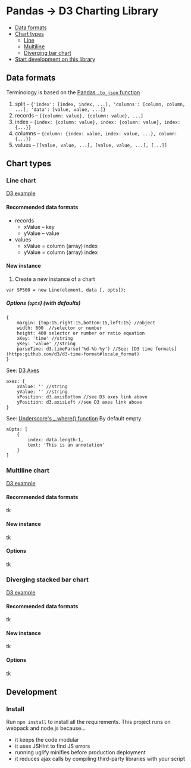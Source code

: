 # Pandas -> D3 Charting Library
* [Data formats](#data-formats)
* [Chart types](#chart-types)
    - [Line](#line)
    - [Multiline](#multiline)
    - [Diverging bar chart](#diverging-bar-chart)
* [Start development on this library](#development)

## Data formats
Terminology is based on the [Pandas `.to_json` function](http://pandas.pydata.org/pandas-docs/stable/generated/pandas.DataFrame.to_json.html)

1. split – `{'index': [index, index, ...], 'columns': [column, column, ...], 'data': [value, value, ...]}`
2. records – `[{column: value}, {column: value}, ...]`
3. index – `{index: {column: value}, index: {column: value}, index: {...}}`
4. columns – `{column: {index: value, index: value, ...}, column: {...}}`
5. values – `[[value, value, ...], [value, value, ...], [...]]`

## Chart types
### Line chart
[D3 example](https://bl.ocks.org/mbostock/3883245)

#### Recommended data formats
* records
    - xValue – key
    - yValue – value
* values
    - xValue = column (array) index
    - yValue = column (array) index

#### New instance

1. Create a new instance of a chart
```
var SP500 = new Line(element, data [, opts]);
```

##### Options (`opts`) (with defaults)
```
{
    margin: {top:15,right:15,bottom:15,left:15} //object
    width: 600  //selector or number
    height: 400 selector or number or ratio equation
    xKey: 'time' //string
    yKey: 'value' //string
    parseTime: d3.timeParse('%d-%b-%y') //See: [D3 time formats](https:github.com/d3/d3-time-format#locale_format)
}
```

See: [D3 Axes](https:github.com/d3/d3-axis/blob/master/README.md#axisTop)

```
axes: {
    xValue: '' //string
    yValue: '' //string
    xPosition: d3.axisBottom //see D3 axes link above
    yPosition: d3.axisLeft //see D3 axes link above
}
```

See: [Underscore's _.where() function](http://underscorejs.org/#where)
By default empty
```
aOpts: [
    {
        index: data.length-1,
        text: 'This is an annotation'
    }
]
```

### Multiline chart
[D3 example](https://bl.ocks.org/mbostock/3884955)
#### Recommended data formats
tk

#### New instance
tk

#### Options
tk

### Diverging stacked bar chart
[D3 example](https://bl.ocks.org/mbostock/b5935342c6d21928111928401e2c8608)
#### Recommended data formats
tk

#### New instance
tk

#### Options
tk

## Development
### Install
Run `npm install` to install all the requirements. This project runs on webpack and node.js because...
* it keeps the code modular
* it uses JSHint to find JS errors
* running uglify minifies before production deployment
* it reduces ajax calls by compiling third-party libraries with your script
